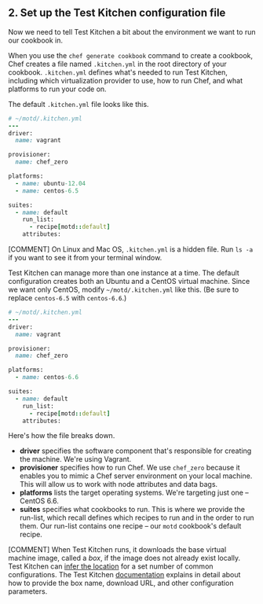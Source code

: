 ## 2. Set up the Test Kitchen configuration file

Now we need to tell Test Kitchen a bit about the environment we want to run our cookbook in.

When you use the `chef generate cookbook` command to create a cookbook, Chef creates a file named <code class="file-path">.kitchen.yml</code> in the root directory of your cookbook. <code class="file-path">.kitchen.yml</code> defines what's needed to run Test Kitchen, including which virtualization provider to use, how to run Chef, and what platforms to run your code on.

The default <code class="file-path">.kitchen.yml</code> file looks like this.

```ruby
# ~/motd/.kitchen.yml
---
driver:
  name: vagrant

provisioner:
  name: chef_zero

platforms:
  - name: ubuntu-12.04
  - name: centos-6.5

suites:
  - name: default
    run_list:
      - recipe[motd::default]
    attributes:
```

[COMMENT] On Linux and Mac OS, <code class="file-path">.kitchen.yml</code> is a hidden file. Run `ls -a` if you want to see it from your terminal window.

Test Kitchen can manage more than one instance at a time. The default configuration creates both an Ubuntu and a CentOS virtual machine. Since we want only CentOS, modify <code class="file-path">~/motd/.kitchen.yml</code> like this. (Be sure to replace `centos-6.5` with `centos-6.6`.)

```ruby
# ~/motd/.kitchen.yml
---
driver:
  name: vagrant

provisioner:
  name: chef_zero

platforms:
  - name: centos-6.6

suites:
  - name: default
    run_list:
      - recipe[motd::default]
    attributes:
```

Here's how the file breaks down.

* **driver** specifies the software component that's responsible for creating the machine. We're using Vagrant.
* **provisioner** specifies how to run Chef. We use `chef_zero` because it enables you to mimic a Chef server environment on your local machine. This will allow us to work with node attributes and data bags.
* **platforms** lists the target operating systems. We're targeting just one &ndash; CentOS 6.6.
* **suites** specifies what cookbooks to run. This is where we provide the run-list, which recall defines which recipes to run and in the order to run them. Our run-list contains one recipe &ndash; our `motd` cookbook's default recipe.

[COMMENT] When Test Kitchen runs, it downloads the base virtual machine image, called a _box_, if the image does not already exist locally. Test Kitchen can [infer the location](https://github.com/test-kitchen/kitchen-vagrant#-default-configuration) for a set number of common configurations. The Test Kitchen [documentation](https://github.com/test-kitchen/kitchen-vagrant#-configuration) explains in detail about how to provide the box name, download URL, and other configuration parameters.
